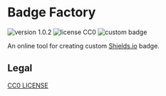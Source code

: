 # Badge Factory

![version 1.0.2](https://img.shields.io/badge/version-1.0.2-brightgreen.svg)
![license CC0](https://img.shields.io/badge/license-CC0-blue.svg)
![custom badge](https://img.shields.io/badge/custom-badge-FF69A4.svg)


An online tool for creating custom [Shields.io](https://shields.io/) badge.

## Legal

[CC0 LICENSE](https://creativecommons.org/publicdomain/zero/1.0/)
